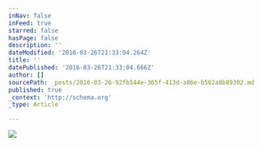 ```yaml
---
inNav: false
inFeed: true
starred: false
hasPage: false
description: ''
dateModified: '2016-03-26T21:33:04.264Z'
title: ''
datePublished: '2016-03-26T21:33:04.666Z'
author: []
sourcePath: _posts/2016-03-26-92fb544e-365f-413d-a86e-b562a8b89302.md
published: true
_context: 'http://schema.org'
_type: Article

---
```

![](https://the-grid-user-content.s3-us-west-2.amazonaws.com/6525aa76-b942-47e9-bcb4-2d8e346278a1.jpg)
